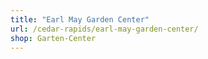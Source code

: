 ```yaml
---
title: "Earl May Garden Center"
url: /cedar-rapids/earl-may-garden-center/
shop: Garten-Center
---
```

